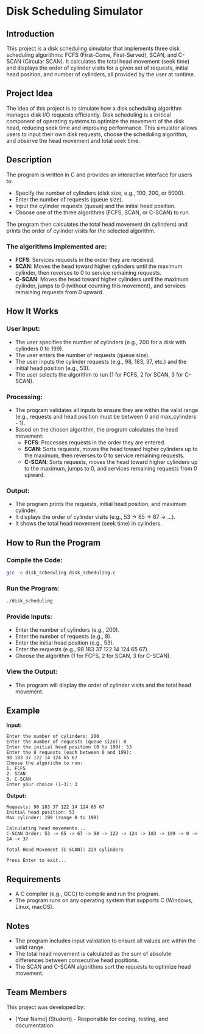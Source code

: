 
# Disk Scheduling Simulator

## Introduction
This project is a disk scheduling simulator that implements three disk scheduling algorithms: FCFS (First-Come, First-Served), SCAN, and C-SCAN (Circular SCAN). It calculates the total head movement (seek time) and displays the order of cylinder visits for a given set of requests, initial head position, and number of cylinders, all provided by the user at runtime.

## Project Idea
The idea of this project is to simulate how a disk scheduling algorithm manages disk I/O requests efficiently. Disk scheduling is a critical component of operating systems to optimize the movement of the disk head, reducing seek time and improving performance. This simulator allows users to input their own disk requests, choose the scheduling algorithm, and observe the head movement and total seek time.

## Description
The program is written in C and provides an interactive interface for users to:

- Specify the number of cylinders (disk size, e.g., 100, 200, or 5000).
- Enter the number of requests (queue size).
- Input the cylinder requests (queue) and the initial head position.
- Choose one of the three algorithms (FCFS, SCAN, or C-SCAN) to run.

The program then calculates the total head movement (in cylinders) and prints the order of cylinder visits for the selected algorithm.

### The algorithms implemented are:

- **FCFS**: Services requests in the order they are received.
- **SCAN**: Moves the head toward higher cylinders until the maximum cylinder, then reverses to 0 to service remaining requests.
- **C-SCAN**: Moves the head toward higher cylinders until the maximum cylinder, jumps to 0 (without counting this movement), and services remaining requests from 0 upward.

## How It Works

### User Input:

- The user specifies the number of cylinders (e.g., 200 for a disk with cylinders 0 to 199).
- The user enters the number of requests (queue size).
- The user inputs the cylinder requests (e.g., 98, 183, 37, etc.) and the initial head position (e.g., 53).
- The user selects the algorithm to run (1 for FCFS, 2 for SCAN, 3 for C-SCAN).

### Processing:

- The program validates all inputs to ensure they are within the valid range (e.g., requests and head position must be between 0 and max_cylinders - 1).
- Based on the chosen algorithm, the program calculates the head movement:
  - **FCFS**: Processes requests in the order they are entered.
  - **SCAN**: Sorts requests, moves the head toward higher cylinders up to the maximum, then reverses to 0 to service remaining requests.
  - **C-SCAN**: Sorts requests, moves the head toward higher cylinders up to the maximum, jumps to 0, and services remaining requests from 0 upward.

### Output:

- The program prints the requests, initial head position, and maximum cylinder.
- It displays the order of cylinder visits (e.g., 53 → 65 → 67 → ...).
- It shows the total head movement (seek time) in cylinders.

## How to Run the Program

### Compile the Code:
```bash
gcc -o disk_scheduling disk_scheduling.c
```

### Run the Program:
```bash
./disk_scheduling
```

### Provide Inputs:

- Enter the number of cylinders (e.g., 200).
- Enter the number of requests (e.g., 8).
- Enter the initial head position (e.g., 53).
- Enter the requests (e.g., 98 183 37 122 14 124 65 67).
- Choose the algorithm (1 for FCFS, 2 for SCAN, 3 for C-SCAN).

### View the Output:

- The program will display the order of cylinder visits and the total head movement.

## Example

**Input:**
```
Enter the number of cylinders: 200
Enter the number of requests (queue size): 8
Enter the initial head position (0 to 199): 53
Enter the 8 requests (each between 0 and 199):
98 183 37 122 14 124 65 67
Choose the algorithm to run:
1. FCFS
2. SCAN
3. C-SCAN
Enter your choice (1-3): 3
```

**Output:**
```
Requests: 98 183 37 122 14 124 65 67
Initial head position: 53
Max cylinder: 199 (range 0 to 199)

Calculating head movements...
C-SCAN Order: 53 -> 65 -> 67 -> 98 -> 122 -> 124 -> 183 -> 199 -> 0 -> 14 -> 37

Total Head Movement (C-SCAN): 229 cylinders

Press Enter to exit...
```

## Requirements

- A C compiler (e.g., GCC) to compile and run the program.
- The program runs on any operating system that supports C (Windows, Linux, macOS).

## Notes

- The program includes input validation to ensure all values are within the valid range.
- The total head movement is calculated as the sum of absolute differences between consecutive head positions.
- The SCAN and C-SCAN algorithms sort the requests to optimize head movement.

## Team Members

This project was developed by:

- [Your Name] (Student) - Responsible for coding, testing, and documentation.
